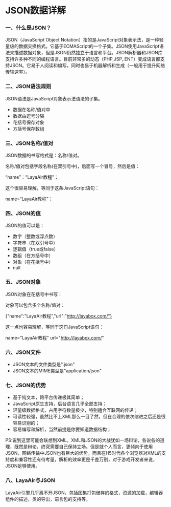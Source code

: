 # JSON数据详解

### 一、什么是JSON？

JSON（JavaScript Object Notation）指的是JavaScript对象表示法，是一种轻量级的数据交换格式。它基于ECMAScript的一个子集。JSON使用JavaScript语法来描述数据对象，但是JSON仍然独立于语言和平台。JSON解析器和JSON库支持许多种不同的编程语言。目前非常多的动态（PHP,JSP,.ENT）变成语言都支持JSON。它易于人阅读和编写，同时也易于机器解析和生成（一般用于提升网络传输速率）。



### 二、JSON语法规则

JSON语法是JavaScript对象表示法语法的子集。

- 数据在名称/值对中
- 数据由逗号分隔
- 花括号保存对象
- 方括号保存数组



### 三、JSON名称/值对

JSON数据的书写格式是：名称/值对。

名称/值对包括字段名称(在双引号中)，后面写一个冒号，然后是值：

“name”：“LayaAir教程”；

这个很容易理解，等同于这条JavaScript语句：

name=“LayaAir教程”；



### 四、JSON的值

JSON的值可以是：

- 数字（整数或浮点数）
- 字符串（在双引号中）
- 逻辑值（true或false）
- 数组（在方括号中）
- 对象（在花括号中）
- null



### 五、JSON对象

JSON对象在花括号中书写：

对象可以包含多个名称/值对：

{"name":"LayaAir教程","url":"http://layabox.com/"}

这一点也容易理解，等同于这句JavaScript语句：

name="LayaAir教程" url="http://layabox.com/"



### 六、JSON文件

- JSON文本的文件类型是".json"
- JSON文本的MIME类型是"application/json"



### 七、JSON的优势

- 基于纯文本，跨平台传递极其简单；
- JavaScript原生支持，后台语言几乎全部支持；
- 轻量级数据格式，占用字符数量极少，特别适合互联网的传递；
- 可读性较强，虽然比不上XML那么一目了然，但在合理的依次缩进之后还是很容易识别的；
- 容易编写和解析，当然前提是你要知道数据结构；

PS:说到这里可能会联想到XML。XML和JSON的大战犹如一场辩论，各说各的道理，既然是辩论，终究需要自己保持立场。但是就个人而言，更倾向于使用JSON，网络传输中JSON也有巨大的优势，而且在H5时代各个浏览器对XML的支持度和兼容性还有待考量，解析的效率更是千差万别，对于游戏开发者来说，JSON足够使用。



### 八、LayaAir与JSON

LayaAir引擎几乎离不开JSON，包括图集打包储存的格式，资源的加载，编辑器组件的描述，类的导出，语言包的支持等。